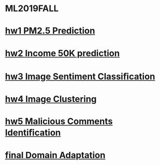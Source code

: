 # ML2019FALL
# [hw1 PM2.5 Prediction](https://drive.google.com/open?id=19MwsdI6yub6QOhs-rYQ8ncoRsW6mXXwO)
# [hw2 Income 50K prediction](https://drive.google.com/open?id=1rZqc7tXf7AxH4DhSTL3yae0FXe1p2YXZ)
# [hw3 Image Sentiment Classiﬁcation](https://drive.google.com/open?id=12vTGLW_vkui4PGHJGeeiCfvu_k7vsv6N)
# [hw4 Image Clustering](https://drive.google.com/open?id=1Iq_PZJCnXxisYuZuYyO62vxgPhWiiabJ)
# [hw5 Malicious Comments Identiﬁcation](https://drive.google.com/open?id=1qambz2Ek_Z1UJLuCCIiNq98v_K4yYM8O)
# [final Domain Adaptation](https://drive.google.com/open?id=1leYCs0RNjYF8sBGc7SuF5-R3awoRF_QF)
